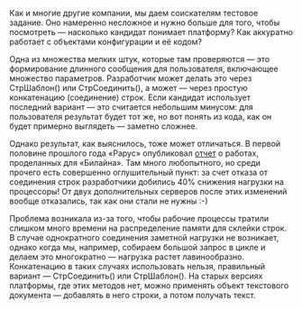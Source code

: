 ﻿Как и многие другие компании, мы даем соискателям тестовое задание. Оно намеренно несложное и нужно больше для того, чтобы посмотреть — насколько кандидат понимает платформу? Как аккуратно работает с объектами конфигурации и её кодом?

Одна из множества мелких штук, которые там проверяются — это формирование длинного сообщения для пользователя, включающее множество параметров. Разработчик может делать это через СтрШаблон() или СтрСоединить(), а может — через простую конкатенацию (соединение) строк. Если кандидат использует последний вариант — это считается небольшим минусом: для пользователя результат будет тот же, но вот понять из кода, как он будет примерно выглядеть — заметно сложнее.

Однако результат, как выяснилось, тоже может отличаться. В первой половине прошлого года «Рарус» опубликовал [отчет](http://techlab.rarus.ru/upload/iblock/2/185/Beeline-obespechenie-bespereboynoy-raboti.pdf) о работах, проделанных для «Билайна». Там много любопытного, но среди прочего есть совершенно оглушительный пункт: за счет отказа от соединения строк разработчики добились 40% снижения нагрузки на процессоры! От двух дополнительных серверов после этих изменений вообще отказались, так как они стали не нужны :-)

Проблема возникала из-за того, чтобы рабочие процессы тратили слишком много времени на распределение памяти для склейки строк. В случае однократного соединения заметной нагрузки не возникает, однако когда мы, например, собираем большой запрос в цикле и делаем это многократно — нагрузка растет лавинообразно. Конкатенацию в таких случаях использовать нельзя, правильный вариант — СтрСоединить() или СтрШаблон(). На старых версиях платформы, где этих методов нет, можно применять объект текстового документа — добавлять в него строки, а потом получать текст.